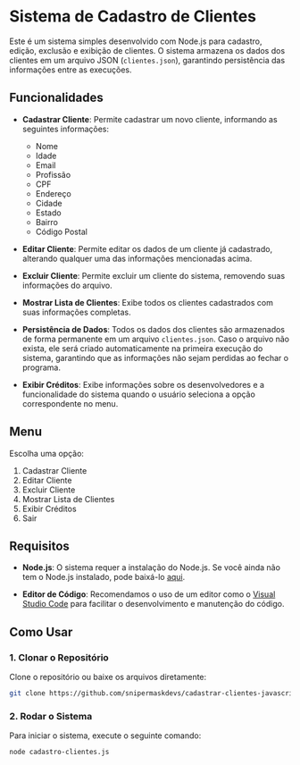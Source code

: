 # Sistema de Cadastro de Clientes

Este é um sistema simples desenvolvido com Node.js para cadastro, edição, exclusão e exibição de clientes. O sistema armazena os dados dos clientes em um arquivo JSON (`clientes.json`), garantindo persistência das informações entre as execuções.

## Funcionalidades

- **Cadastrar Cliente**: Permite cadastrar um novo cliente, informando as seguintes informações:
  - Nome
  - Idade
  - Email
  - Profissão
  - CPF
  - Endereço
  - Cidade
  - Estado
  - Bairro
  - Código Postal

- **Editar Cliente**: Permite editar os dados de um cliente já cadastrado, alterando qualquer uma das informações mencionadas acima.

- **Excluir Cliente**: Permite excluir um cliente do sistema, removendo suas informações do arquivo.

- **Mostrar Lista de Clientes**: Exibe todos os clientes cadastrados com suas informações completas.

- **Persistência de Dados**: Todos os dados dos clientes são armazenados de forma permanente em um arquivo `clientes.json`. Caso o arquivo não exista, ele será criado automaticamente na primeira execução do sistema, garantindo que as informações não sejam perdidas ao fechar o programa.

- **Exibir Créditos**: Exibe informações sobre os desenvolvedores e a funcionalidade do sistema quando o usuário seleciona a opção correspondente no menu.

## Menu
Escolha uma opção:
1. Cadastrar Cliente
2. Editar Cliente
3. Excluir Cliente
4. Mostrar Lista de Clientes
5. Exibir Créditos
6. Sair

## Requisitos

- **Node.js**: O sistema requer a instalação do Node.js. Se você ainda não tem o Node.js instalado, pode baixá-lo [aqui](https://nodejs.org/).

- **Editor de Código**: Recomendamos o uso de um editor como o [Visual Studio Code](https://code.visualstudio.com/) para facilitar o desenvolvimento e manutenção do código.

## Como Usar

### 1. Clonar o Repositório

Clone o repositório ou baixe os arquivos diretamente:

```bash
git clone https://github.com/snipermaskdevs/cadastrar-clientes-javascripts.git
```

### 2. Rodar o Sistema

Para iniciar o sistema, execute o seguinte comando:

```bash
node cadastro-clientes.js
```

